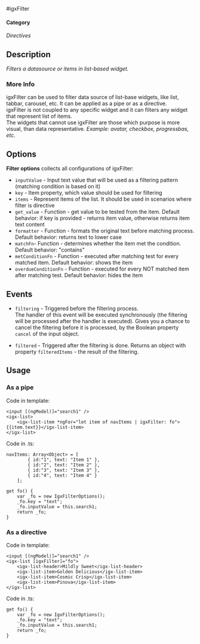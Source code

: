 #igxFilter

#### Category
_Directives_

## Description
_Filters a datasource or items in list-based widget._

### More Info
igxFilter can be used to filter data source of list-base widgets, like list, tabbar, carousel, etc. It can be applied as a pipe or as a directive.  
igxFilter is not coupled to any specific widget and it can filters any  widget that represent list of items.  
The widgets that cannot use igxFilter are those which purpose is more visual, than data representative. _Example: avatar, checkbox, progressbas, etc._

## Options

**Filter options** collects all configurations of igxFilter:  

 * `inputValue` - Input text value that will be used as a filtering pattern (matching condition is based on it)  
 * `key` - Item property, which value should be used for filtering  
 * `items` - Represent items of the list. It should be used in scenarios where filter is directive
 * `get_value` - Function - get value to be tested from the item. Default behavior: if key is provided - returns item value, otherwise returns item text content
 * `formatter` - Function - formats the original text before matching process. Default behavior: returns text to lower case
 * `matchFn`- Function - determines whether the item met the condition. Default behavior: "contains"
 * `metConditionFn` - Function - executed after matching test for every matched item. Default behavior: shows the item
 * `overdueConditionFn` - Function - executed for every NOT matched item after matching test. Default behavior: hides the item

## Events

 * `filtering` - Triggered before the filtering process.  
The handler of this event will be executed synchronously (the filtering will be processed after the handler is executed). Gives you a chance to cancel the filtering before it is processed, by the Boolean property `cancel` of the input object.

 * `filtered` - Triggered after the filtering is done. Returns an object with property `filteredItems` - the result of the filtering.

## Usage

### As a pipe

Code in template:

	<input [(ngModel)]="search1" />
    <igx-list>
        <igx-list-item *ngFor="let item of navItems | igxFilter: fo">{{item.text}}</igx-list-item>
    </igx-list>

Code in .ts:
	
	navItems: Array<Object> = [
            { id:"1", text: "Item 1" },
            { id:"2", text: "Item 2" },
            { id:"3", text: "Item 3" },
            { id:"4", text: "Item 4" }
        ];

    get fo() {
        var _fo = new IgxFilterOptions();
        _fo.key = "text";
        _fo.inputValue = this.search1;
        return _fo;
    }

### As a directive

Code in template:

	<input [(ngModel)]="search1" />
	<igx-list [igxFilter]="fo">
        <igx-list-header>Mildly Sweet</igx-list-header>
        <igx-list-item>Golden Delicious</igx-list-item>
        <igx-list-item>Cosmic Crisp</igx-list-item>
        <igx-list-item>Pinova</igx-list-item>
    </igx-list>

Code in .ts:

    get fo() {
        var _fo = new IgxFilterOptions();
        _fo.key = "text";
        _fo.inputValue = this.search1;
        return _fo;
    }
